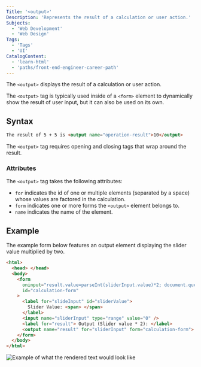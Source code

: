 ```yaml
---
Title: '<output>'
Description: 'Represents the result of a calculation or user action.'
Subjects:
  - 'Web Development'
  - 'Web Design'
Tags:
  - 'Tags'
  - 'UI'
CatalogContent:
  - 'learn-html'
  - 'paths/front-end-engineer-career-path'
---
```


The `<output>` displays the result of a calculation or user action.

The `<output>` tag is typically used inside of a `<form>` element to dynamically show the result of user input, but it can also be used on its own.

## Syntax

```html
The result of 5 + 5 is <output name="operation-result">10</output>
```

The `<output>` tag requires opening and closing tags that wrap around the result.

### Attributes

The `<output>` tag takes the following attributes:

- `for` indicates the id of one or multiple elements (separated by a space) whose values are factored in the calculation.
- `form` indicates one or more forms the `<output>` element belongs to.
- `name` indicates the name of the element.

## Example

The example form below features an output element displaying the slider value multiplied by two.

```html
<html>
  <head> </head>
  <body>
    <form
      oninput="result.value=parseInt(sliderInput.value)*2; document.querySelector('span').innerText=sliderInput.value"
      id="calculation-form"
    >
      <label for="slideInput" id="sliderValue">
        Slider Value: <span> </span>
      </label>
      <input name="sliderInput" type="range" value="0" />
      <label for="result"> Output (Slider value * 2): </label>
      <output name="result" for="sliderInput" form="calculation-form"> </output>
    </form>
  </body>
</html>
```

![Example of what the rendered text would look like](https://raw.githubusercontent.com/Codecademy/docs/main/media/output-tag.gif)

